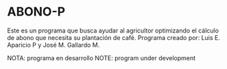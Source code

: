 # ABONO-P
Este es un programa que busca ayudar al agricultor optimizando el cálculo de abono que necesita su plantación de café.
Programa creado por:
Luis E. Aparicio P y José M. Gallardo M.

NOTA: programa en desarrollo
NOTE: program under development
